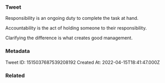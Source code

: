 ### Tweet
Responsibility is an ongoing duty to complete the task at hand.

Accountability is the act of holding someone to their responsibility. 

Clarifying the difference is what creates good management.

### Metadata
Tweet ID: 1515037687539208192
Created At: 2022-04-15T18:41:47.000Z

### Related

